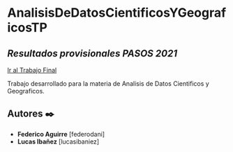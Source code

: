 # AnalisisDeDatosCientificosYGeograficosTP
## _Resultados provisionales PASOS 2021_

[Ir al Trabajo Final](https://lucasibaniez.github.io/adcg/index.html)

Trabajo desarrollado para la materia de Analisis de Datos Cientificos y Geograficos.


## Autores ✒️
* **Federico Aguirre** [federodani]
* **Lucas Ibañez** [lucasibaniez]